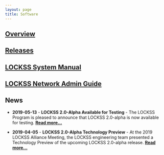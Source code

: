 ```yaml
---
layout: page
title: Software
---
```


## [Overview](overview)

## [Releases](releases)

## [LOCKSS System Manual](manual)

## [LOCKSS Network Admin Guide](admin)


## News

*   **2019-05-13** - **LOCKSS 2.0-Alpha Available for Testing** - The LOCKSS Program is pleased to announce that LOCKSS 2.0-alpha is now available for testing. [**Read more...**](software/releases/2.0-alpha)

*   **2019-04-05** - **LOCKSS 2.0-Alpha Technology Preview** - At the 2019 LOCKSS Alliance Meeting, the LOCKSS engineering team presented a Technology Preview of the upcoming LOCKSS 2.0-alpha release. [**Read more...**](software/releases/2.0-alpha-preview)
